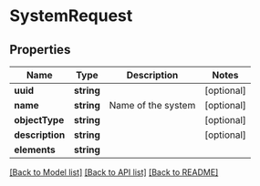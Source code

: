 # SystemRequest

## Properties
Name | Type | Description | Notes
------------ | ------------- | ------------- | -------------
**uuid** | **string** |  | [optional] 
**name** | **string** | Name of the system | [optional] 
**objectType** | **string** |  | [optional] 
**description** | **string** |  | [optional] 
**elements** | **string** |  | 

[[Back to Model list]](../README.md#documentation-for-models) [[Back to API list]](../README.md#documentation-for-api-endpoints) [[Back to README]](../README.md)


